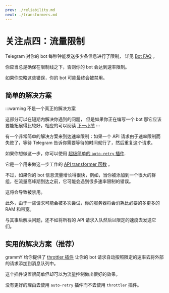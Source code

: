 ```yaml
---
prev: ./reliability.md
next: ./transformers.md
---
```


# 关注点四：流量限制

Telegram 对你的 bot 每秒钟能发送多少条信息进行了限制， 详见 [Bot FAQ](https://core.telegram.org/bots/faq#my-bot-is-hitting-limits-how-do-i-avoid-this) 。

你应当总是确保在限制线之下，否则你的 bot 会达到速率限制。

如果你忽略这些错误，你的 bot 可能最终会被禁用。

## 简单的解决方案

:::warning 不是一个真正的解决方案

这部分可以在短期内解决你遇到的问题， 但是如果你正在编写一个 bot 那它应该要能拓展得比较好，相应的可以阅读 [下一小节](#实用的解决方案（推荐）)
:::

有一个非常简单的解决方案来到达速率限制：如果一个 API 请求由于速率限制而失败了，等待 Telegram 告诉你需要等待的时间就行了，然后重复这个请求。

如果你想做这一步，你可以使用 [超级简单的 `auto-retry` 插件](/zh/plugins/auto-retry.md).

它是一个用来做这一步工作的 [API transformer 函数](/zh/advanced/transformers.md) 。

不过，如果你的 bot 信息流量增长得很快，例如，当你被添加到一个很大的群组，在流量高峰期到达之前，它可能会遇到很多速率限制的错误。

这将会导致被禁用。

此外，由于一些请求可能会被多次尝试，你的服务器将会消耗比必要的多更多的 RAM 和带宽。

与其事后解决问题，还不如将所有的 API 请求入队然后以限定的速度去发送它们。

## 实用的解决方案（推荐）

grammY 给你提供了 [throttler 插件](/zh/plugins/transformer-throttler.md) 让你的 bot 请求自动按照限定的速率去将外部的请求添加到消息队列中。

这个插件设置很简单但却可以为流量控制做出很好的效果。

没有更好的理由去使用 `auto-retry` 插件而不去使用 `throttler` 插件。
